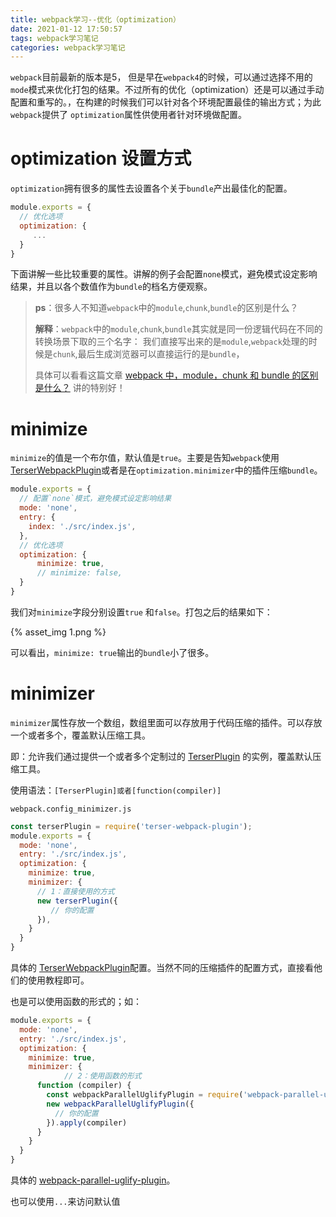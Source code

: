 ```yaml
---
title: webpack学习--优化（optimization）
date: 2021-01-12 17:50:57
tags: webpack学习笔记
categories: webpack学习笔记
---
```


`webpack`目前最新的版本是5， 但是早在`webpack4`的时候，可以通过选择不用的`mode`模式来优化打包的结果。不过所有的优化（optimization）还是可以通过手动配置和重写的。，在构建的时候我们可以针对各个环境配置最佳的输出方式；为此`webpack`提供了 `optimization`属性供使用者针对环境做配置。

 <!--more-->

# optimization 设置方式

`optimization`拥有很多的属性去设置各个关于`bundle`产出最佳化的配置。

```javascript
module.exports = {
  // 优化选项
  optimization: {
     ...
  }
}
```

下面讲解一些比较重要的属性。讲解的例子会配置`none`模式，避免模式设定影响结果，并且以各个数值作为`bundle`的档名方便观察。



>**ps**：很多人不知道`webpack`中的`module`,`chunk`,`bundle`的区别是什么？
>
>**解释**：`webpack`中的`module`,`chunk`,`bundle`其实就是同一份逻辑代码在不同的转换场景下取的三个名字： 我们直接写出来的是`module`,`webpack`处理的时候是`chunk`,最后生成浏览器可以直接运行的是`bundle`，
>
>具体可以看看这篇文章  [webpack 中，module，chunk 和 bundle 的区别是什么？](https://www.cnblogs.com/skychx/p/webpack-module-chunk-bundle.html) 讲的特别好！

# minimize

`minimize`的值是一个布尔值，默认值是`true`。主要是告知`webpack`使用 [TerserWebpackPlugin](https://webpack.docschina.org/plugins/terser-webpack-plugin/)或者是在`optimization.minimizer`中的插件压缩`bundle`。

```javascript
module.exports = {
  // 配置`none`模式，避免模式设定影响结果
  mode: 'none',
  entry: {
    index: './src/index.js',
  },
  // 优化选项
  optimization: {
      minimize: true,
      // minimize: false,
  }
}
```

我们对`minimize`字段分别设置`true` 和`false`。打包之后的结果如下：

   {% asset_img 1.png %}

可以看出，`minimize: true`输出的`bundle`小了很多。

# minimizer

`minimizer`属性存放一个数组，数组里面可以存放用于代码压缩的插件。可以存放一个或者多个，覆盖默认压缩工具。

即：允许我们通过提供一个或者多个定制过的  [TerserPlugin](https://webpack.docschina.org/plugins/terser-webpack-plugin/) 的实例，覆盖默认压缩工具。

使用语法：`[TerserPlugin]或者[function(compiler)]`

`webpack.config_minimizer.js`

```javascript
const terserPlugin = require('terser-webpack-plugin');
module.exports = {
  mode: 'none',
  entry: './src/index.js',
  optimization: {
    minimize: true,
    minimizer: {
      // 1：直接使用的方式
      new terserPlugin({
         // 你的配置
      }),
    }
  }
}
```

具体的 [TerserWebpackPlugin](https://webpack.docschina.org/plugins/terser-webpack-plugin/)配置。当然不同的压缩插件的配置方式，直接看他们的使用教程即可。

也是可以使用函数的形式的；如：

````javascript
module.exports = {
  mode: 'none',
  entry: './src/index.js',
  optimization: {
    minimize: true,
    minimizer: {
 			// 2：使用函数的形式
      function (compiler) {
        const webpackParallelUglifyPlugin = require('webpack-parallel-uglify-plugin');
        new webpackParallelUglifyPlugin({
          // 你的配置
        }).apply(compiler)
      }
    }
  }
}
````

具体的 [webpack-parallel-uglify-plugin](https://www.npmjs.com/package/webpack-parallel-uglify-plugin)。

也可以使用`...`来访问默认值



